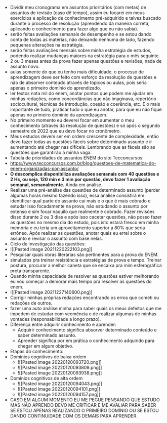 - Dividir meu cronograma em assuntos prioritários (com metas) de assuntos de revisão (caso dê tempo), assim eu focarei em meus exercícios e aplicação de conhecimento pré-adquirido e talvez buscado durante o processo de resolução (aprendendo da maneira correta, aplicando o conhecimento para fazer algo que eu não sabia). 
- serão feitas avaliações semanais de desempenho e se estou dando conta de todas as matérias, não deixando nenhuma de lado, fazendo pequenas alterações na estratégia.
- serão feitas avaliações mensais sobre minha estratégia de estudos, podendo realizar mudanças maiores na estratégia para o mês seguinte.
- 2 ou 3 meses antes da prova fazer apenas questões e revisões, nada de assunto novo.
- aulas somente do que eu tenho mais dificuldade, o processo de aprendizagem deve ser feito com esforço da resolução de questões e não de absorver conteúdo através de tópicos ou aulas, pois seria apenas o primeiro domínio do aprendizado.
- ler textos nota mil do enem, anotar pontos que podem me ajudar em minhas redações, como concordâncias que não imaginava, repertório sociocultural, técnicas de introdução, coesão e coerência, etc. E o mais importante de tudo, praticar tudo o que eu anotar, para que eu não fique apenas no primeiro domínio da aprendizagem.
- No primeiro momento eu deverei focar em aumentar o meu conhecimento (através da resolução de questões) e só após o segundo semestre de 2022 que eu devo focar no cronômetro.
- Meus estudos devem ser em ordem crescente de complexidade, então devo fazer todas as questões fáceis sobre determinado assunto e ir aumentando até chegar nas difíceis. Lembrando que as fáceis são as questões que garantirão a minha vaga.
- Tabela de prioridades de assuntos ENEM do site Tecconcursos: 
- https://www.tecconcursos.com.br/blog/questoes-de-matematica-do-enem-organizadas-por-assunto/
- **O descomplica disponibiliza avaliações semanais com 40 questões e 2 Hs, ou seja, 120 min e 3 min por questão, devo fazer 1 avaliação semanal, semanalmente.** Ainda em análise.
- Realizar uma pré-análise das questões de determinado assunto (perder algumas horas mesmo fazendo isso), essa análise consistirá em: identificar qual parte do assunto cai mais e o que é mais cobrado e estudar isso focadamente na prova, não estudando o assunto por extenso e sim focar naquilo que realmente é cobrado. Fazer revisões disso durante 2 ou 3 dias e após isso cacetar questões, não posso fazer as questões no mesmo dia do estudo, pois isto estará fresco em minha memória e eu teria um aproveitamento superior a 80% que seria errôneo. Após realizar as questões, anotar quais eu errei sobre o assunto e revisar o assunto com base nelas.
- Ciclo de investigação das questões:
- ![[Pasted image 20211220222103.png]]
- Pesquisar quais obras literárias são pertinentes para a prova do ENEM.
- simulados pra treinar resistência e estratégias de prova e tempo. Treinar postura, procurar a melhor caneta que se encaixa pra mim esferográfica preta transparente.	
- Quando minha capacidade de resolver as questões estiver melhorando eu vou começar a demorar mais tempo pra resolver as questões do enem. 
- ![[Pasted image 20211227140600.png]]
- Corrigir minhas próprias redações encontrando os erros que cometi ou redações de outros.
- fazer uma auto análise minha para saber quais os meus defeitos que me impedem de estudar com veemência e de realizar algumas de minhas vontades (responsabilidade a longo prazo).
- Diferença entre adquirir conhecimento e aprender:
	- Adquirir conhecimento significa absorver determinado conteúdo e saber determinado assunto.
	- Aprender significa por em prática o conhecimento adquirido para chegar em algum objetivo.
- Etapas do conhecimento:
- Domínios cognitivos de baixa ordem
	- ![[Pasted image 20220120093720.png]]
	- ![[Pasted image 20220120093809.png]]
	- ![[Pasted image 20220120093938.png]] 
- Domínios cognitivos de alta ordem
	- ![[Pasted image 20220120094043.png]]
	- ![[Pasted image 20220120094101.png]]
	- ![[Pasted image 20220120094157.png]]
- CASO EM ALGUM MOMENTO EU ME PEGUE PENSANDO QUE ESTUDO MAS NÃO APRENDO DEVO ME CRITICAR E ME AVALIAR PARA SABER SE ESTOU APENAS REALIZANDO O PRIMEIRO DOMÍNIO OU SE ESTOU DANDO CONTINUIDADE COM OS DEMAIS PARA APRENDER.   